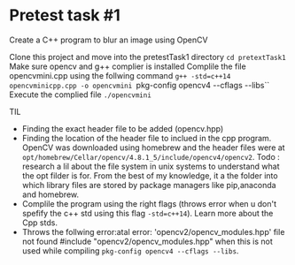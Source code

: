 # Pretest task #1
Create a C++ program to blur an image using OpenCV

Clone this project and move into the pretestTask1 directory
`cd pretextTask1`
Make sure opencv and g++ complier is installed
Complile the file opencvmini.cpp using the follwing command
`g++ -std=c++14 opencvminicpp.cpp -o opencvmini `pkg-config opencv4 --cflags --libs``
Execute the complied file 
`./opencvmini`

TIL
- Finding the exact header file to be added (opencv.hpp)
- Finding the location of the header file to inclued in the cpp program. OpenCV was downloaded using homebrew and the header files were at `opt/homebrew/Cellar/opencv/4.8.1_5/include/opencv4/opencv2`. Todo : research a lil about the file system in unix systems to understand what the opt filder is for. From the best of my knowledge, it a the folder into which library files are stored by package managers like pip,anaconda and homebrew.
- Complile the program using the right flags (throws error when u don't spefify the c++ std using this flag `-std=c++14`). Learn more about the Cpp stds.
- Throws the follwing error:atal error: 'opencv2/opencv_modules.hpp' file not found #include "opencv2/opencv_modules.hpp" when this is not used while compiling `pkg-config opencv4 --cflags --libs`. 


